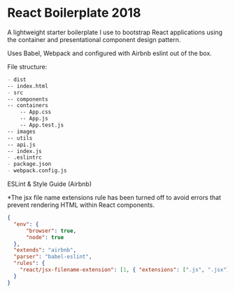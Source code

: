 # React Boilerplate 2018

A lightweight starter boilerplate I use to bootstrap React applications using the container and presentational component design pattern.

Uses Babel, Webpack and configured with Airbnb eslint out of the box.

File structure:

```md
- dist
-- index.html
- src
-- components
-- containers
    -- App.css
    -- App.js
    -- App.test.js
-- images
-- utils
-- api.js
-- index.js
- .eslintrc
- package.json
- webpack.config.js
```

ESLint & Style Guide (Airbnb)

*The jsx file name extensions rule has been turned off to avoid errors that prevent rendering HTML within React components.

```json
{
  "env": {
      "browser": true,
      "node": true
  },
  "extends": "airbnb",
  "parser": "babel-eslint",
  "rules": {
    "react/jsx-filename-extension": [1, { "extensions": [".js", ".jsx"] }]
  }
}
```

